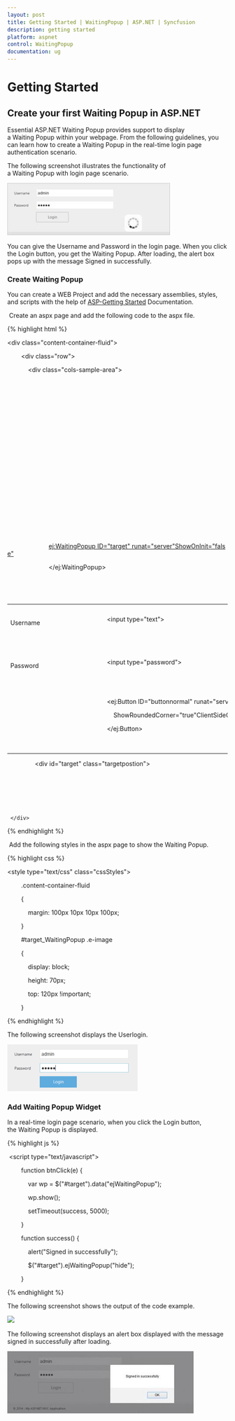 ```yaml
---
layout: post
title: Getting Started | WaitingPopup | ASP.NET | Syncfusion
description: getting started
platform: aspnet
control: WaitingPopup
documentation: ug
---
```


# Getting Started

## Create your first Waiting Popup in ASP.NET  

Essential ASP.NET Waiting Popup provides support to display a Waiting Popup within your webpage. From the following guidelines, you can learn how to create a Waiting Popup in the real-time login page authentication scenario.

The following screenshot illustrates the functionality of a Waiting Popup with login page scenario.

![](Getting-Started_images/Getting-Started_img1.jpeg) 



You can give the Username and Password in the login page. When you click the Login button, you get the Waiting Popup. After loading, the alert box pops up with the message Signed in successfully.

### Create Waiting Popup

You can create a WEB Project and add the necessary assemblies, styles, and scripts with the help of [ASP-Getting Started](http://help.syncfusion.com/aspnetmvc/captcha/getting-started#create-your-first-captcha-in-aspnet-mvc) Documentation.

 Create an aspx page and add the following code to the aspx file.

{% highlight html %}

<div class="content-container-fluid">

        <div class="row">

            <div class="cols-sample-area">

                <table>

                    <tr>

                        <td>

                            Username

                        </td>

                        <td>

                            <input type="text">

                        </td>

                    </tr>

                    <tr>

                        <td>

                            Password

                        </td>

                        <td>

                            <input type="password">

                        </td>

                    </tr>

                    <tr>

                        <td>

                        </td>

                        <td>

                            <ej:Button ID="buttonnormal" runat="server"Type="Button" Text="login" Size="Large"

                                ShowRoundedCorner="true"ClientSideOnClick="btnClick">

                            </ej:Button>

                        </td>

                        <ej:WaitingPopup ID="target" runat="server"ShowOnInit="false">

                        </ej:WaitingPopup>

                    </tr>

                </table>

                <div id="target" class="targetpostion">

                </div>

            </div>

        </div>

     </div>

{% endhighlight %}

 Add the following styles in the aspx page to show the Waiting Popup.



{% highlight css %}

<style type="text/css" class="cssStyles">

        .content-container-fluid

        {

            margin: 100px 10px 10px 100px;

        }



        #target_WaitingPopup .e-image

        {

            display: block;

            height: 70px;

            top: 120px !important;

        }

</style>

{% endhighlight %}

The following screenshot displays the Userlogin.

 ![](Getting-Started_images/Getting-Started_img2.png) 



### Add Waiting Popup Widget

In a real-time login page scenario, when you click the Login button, the Waiting Popup is displayed.

{% highlight js %}

 <script type="text/javascript">

        function btnClick(e) {

            var wp = $("#target").data("ejWaitingPopup");

            wp.show();

            setTimeout(success, 5000);

        }

        function success() {

            alert("Signed in successfully");

            $("#target").ejWaitingPopup("hide");

        }

</script>

{% endhighlight %}



The following screenshot shows the output of the code example.

 ![](Getting-Started_images/Getting-Started_img3.png) 



The following screenshot displays an alert box displayed with the message signed in successfully after loading.

![](Getting-Started_images/Getting-Started_img4.jpeg) 



